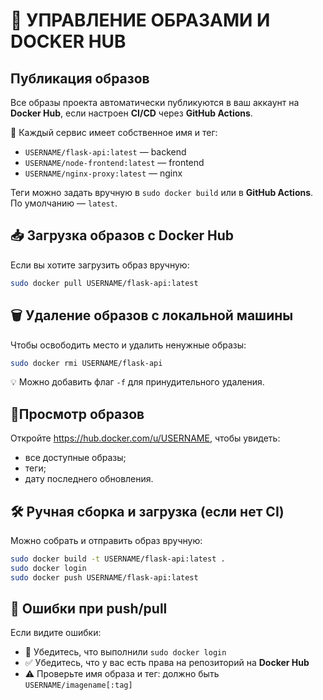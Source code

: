 # 🐳 УПРАВЛЕНИЕ ОБРАЗАМИ И DOCKER HUB

## Публикация образов

Все образы проекта автоматически публикуются в ваш аккаунт на **Docker Hub**, если настроен **CI/CD** через **GitHub Actions**.

📌 Каждый сервис имеет собственное имя и тег:

- `USERNAME/flask-api:latest` — backend
- `USERNAME/node-frontend:latest` — frontend
- `USERNAME/nginx-proxy:latest` — nginx

Теги можно задать вручную в `sudo docker build` или в **GitHub Actions**. По умолчанию — `latest`.

## 📥 Загрузка образов с Docker Hub

Если вы хотите загрузить образ вручную:

```bash
sudo docker pull USERNAME/flask-api:latest
```

## 🗑 Удаление образов с локальной машины

Чтобы освободить место и удалить ненужные образы:

```bash
sudo docker rmi USERNAME/flask-api
```

💡 Можно добавить флаг `-f` для принудительного удаления.

## 👀Просмотр образов

Откройте <https://hub.docker.com/u/USERNAME>, чтобы увидеть:

- все доступные образы;
- теги;
- дату последнего обновления.

## 🛠 Ручная сборка и загрузка (если нет CI)

Можно собрать и отправить образ вручную:

```bash
sudo docker build -t USERNAME/flask-api:latest .
sudo docker login
sudo docker push USERNAME/flask-api:latest
```

## 🧪 Ошибки при push/pull

Если видите ошибки:

- 🔐 Убедитесь, что выполнили `sudo docker login`
- ✅ Убедитесь, что у вас есть права на репозиторий на **Docker Hub**
- ⚠️ Проверьте имя образа и тег: должно быть `USERNAME/imagename[:tag]`

